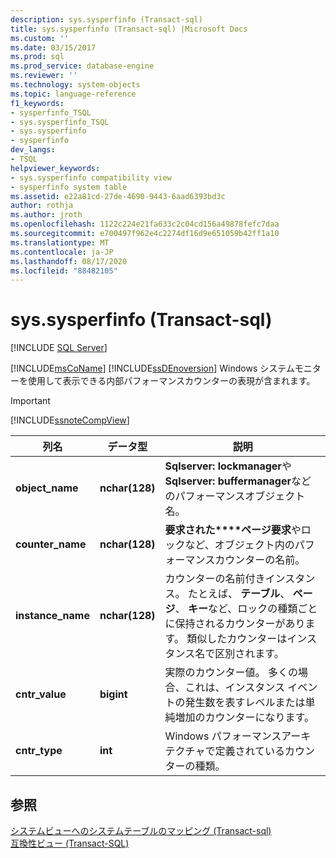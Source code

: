 ```yaml
---
description: sys.sysperfinfo (Transact-sql)
title: sys.sysperfinfo (Transact-sql) |Microsoft Docs
ms.custom: ''
ms.date: 03/15/2017
ms.prod: sql
ms.prod_service: database-engine
ms.reviewer: ''
ms.technology: system-objects
ms.topic: language-reference
f1_keywords:
- sysperfinfo_TSQL
- sys.sysperfinfo_TSQL
- sys.sysperfinfo
- sysperfinfo
dev_langs:
- TSQL
helpviewer_keywords:
- sys.sysperfinfo compatibility view
- sysperfinfo system table
ms.assetid: e22a81cd-27de-4690-9443-6aad6393bd3c
author: rothja
ms.author: jroth
ms.openlocfilehash: 1122c224e21fa633c2c04cd156a49878fefc7daa
ms.sourcegitcommit: e700497f962e4c2274df16d9e651059b42ff1a10
ms.translationtype: MT
ms.contentlocale: ja-JP
ms.lasthandoff: 08/17/2020
ms.locfileid: "88482105"
---
```

# <a name="syssysperfinfo-transact-sql"></a>sys.sysperfinfo (Transact-sql)
[!INCLUDE [SQL Server](../../includes/applies-to-version/sqlserver.md)]

  [!INCLUDE[msCoName](../../includes/msconame-md.md)] [!INCLUDE[ssDEnoversion](../../includes/ssdenoversion-md.md)] Windows システムモニターを使用して表示できる内部パフォーマンスカウンターの表現が含まれます。  
  
> [!IMPORTANT]  
>  [!INCLUDE[ssnoteCompView](../../includes/ssnotecompview-md.md)]  
  
|列名|データ型|説明|  
|-----------------|---------------|-----------------|  
|**object_name**|**nchar(128)**|**Sqlserver: lockmanager**や**Sqlserver: buffermanager**などのパフォーマンスオブジェクト名。|  
|**counter_name**|**nchar(128)**|**要求された****ページ要求**やロックなど、オブジェクト内のパフォーマンスカウンターの名前。|  
|**instance_name**|**nchar(128)**|カウンターの名前付きインスタンス。 たとえば、 **テーブル**、 **ページ**、 **キー**など、ロックの種類ごとに保持されるカウンターがあります。 類似したカウンターはインスタンス名で区別されます。|  
|**cntr_value**|**bigint**|実際のカウンター値。 多くの場合、これは、インスタンス イベントの発生数を表すレベルまたは単純増加のカウンターになります。|  
|**cntr_type**|**int**|Windows パフォーマンスアーキテクチャで定義されているカウンターの種類。|  
  
## <a name="see-also"></a>参照  
 [システムビューへのシステムテーブルのマッピング &#40;Transact-sql&#41;](../../relational-databases/system-tables/mapping-system-tables-to-system-views-transact-sql.md)   
 [互換性ビュー &#40;Transact-SQL&#41;](~/relational-databases/system-compatibility-views/system-compatibility-views-transact-sql.md)  
  
  
